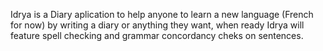 Idrya is a Diary aplication to help anyone to learn a new language (French for now) by writing a diary or anything they want, when ready Idrya will feature spell checking and grammar
concordancy cheks on sentences.
